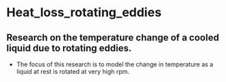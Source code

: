 # Heat_loss_rotating_eddies
## Research on the temperature change of a cooled liquid due to rotating eddies. 

+ The focus of this research is to model the change in temperature as a liquid at rest is rotated at very high rpm. 


